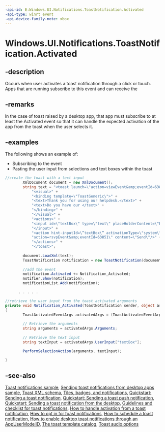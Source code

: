 ```yaml
---
-api-id: E:Windows.UI.Notifications.ToastNotification.Activated
-api-type: winrt event
-api-device-family-note: xbox
---
```


<!-- Event syntax
public event Windows.Foundation.TypedEventHandler Activated<Windows.UI.Notifications.ToastNotification,  object>
-->

# Windows.UI.Notifications.ToastNotification.Activated

## -description
Occurs when user activates a toast notification through a click or touch. Apps that are running subscribe to this event and can receive the 

## -remarks
In the case of toast raised by a desktop app, that app must subscribe to at least the Activated event so that it can handle the expected activation of the app from the toast when the user selects it.

## -examples
The following shows an example of:
* Subscribing to the event
* Pasting the user input from selections and text boxes within the toast

```C#
//create the toast with a text input
        XmlDocument document = new XmlDocument();
        string text = "<toast launch=\"action=viewEvent&amp;eventId=63851\">" +
            "<visual>" +
            "<binding template=\"ToastGeneric\">" +
            "<text>Thank you for using our helpdesk.</text>" +
            "<text>Do you have our </text>" +
            "</binding>" +
            "</visual>" +
            "<actions>" +
            "<input id=\"textBox\" type=\"text\" placeHolderContent=\"Enter Text\">" +
            "</input>" +
            "<action hint-inputId=\”textBox\” activationType=\"system\"arguments=\
            "action=rsvpEvent&amp;eventId=63851\" content=\"Send\"/>" +
            "</actions>" +
            "</toast>";
 
        document.LoadXml(text);
        ToastNotification notification = new ToastNotification(document);
 
        //add the event 
        notification.Activated += Notification_Activated;
        notifier.Show(notification);
        notificationList.Add(notification);

      . . . . .

//retrieve the user input from the toast activated arguments
private void Notification_Activated(ToastNotification sender, object args)
{
        ToastActivatedEventArgs activatedArgs = (ToastActivatedEventArgs)args;
 
        // Retrieve the arguments
        string arguments = activatedArgs.Arguments;
 
        // Retrieve the text input
        string textInput = activatedArgs.UserInput["textBox"];

        PerformSelectionAction(arguments, textInput);
        
}

```

## -see-also
[Toast notifications sample](http://go.microsoft.com/fwlink/p/?linkid=231503), [Sending toast notifications from desktop apps sample](http://go.microsoft.com/fwlink/p/?linkid=231503), [Toast XML schema](https://docs.microsoft.com/uwp/schemas/tiles/toastschema/schema-root), [Tiles, badges, and notifications](http://msdn.microsoft.com/library/48ee4328-7999-40c2-9354-7ea7d488c538), [Quickstart: Sending a toast notification](http://msdn.microsoft.com/library/098df37c-4d40-4499-b809-ccb651da1cba), [Quickstart: Sending a toast push notification](http://msdn.microsoft.com/library/bb962e30-6c95-4186-8a0e-6683140e17c7), [Quickstart: Sending a toast notification from the desktop](http://msdn.microsoft.com/library/1d20ed75-e24a-4e60-91ab-cfcbe902a68e), [Guidelines and checklist for toast notifications](http://msdn.microsoft.com/library/002951e3-3d2d-454a-a0b7-daa5c1e7178a), [How to handle activation from a toast notification](http://msdn.microsoft.com/library/74ba3513-0a52-46a0-8769-ed58abe7c05a), [How to opt in for toast notifications](http://msdn.microsoft.com/library/809cdd36-6de1-4de0-88b2-62b46cafdb28), [How to schedule a toast notification](http://msdn.microsoft.com/library/18a09413-1679-4606-8175-346f4fe6a4f8), [How to enable desktop toast notifications through an AppUserModelID](http://msdn.microsoft.com/library/bb32cd0a-99e6-47dc-a913-39a7b3027314), [The toast template catalog](http://msdn.microsoft.com/library/1a437614-4259-426b-8e3f-ca57368b2e7a), [Toast audio options](http://msdn.microsoft.com/library/12185879-1f9b-4bdc-99e7-a6f2f62806cb)
